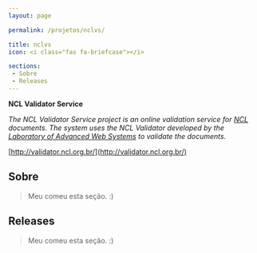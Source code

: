 ```yaml
---
layout: page

permalink: /projetos/nclvs/

title: nclvs
icon: <i class="fas fa-briefcase"></i>

sections:
 - Sobre
 - Releases
---
```


**NCL Validator Service**

*The NCL Validator Service project is an online validation service for [NCL](http://ncl.org.br/) documents. The system uses the NCL Validator developed by the [Laboratory of Advanced Web Systems](http://laws.deinf.ufma.br/) to validate the documents.*

<i class="fas fa-home fa-lg"></i> [http://validator.ncl.org.br/](http://validator.ncl.org.br/)

## Sobre

>  Meu [<i class="fas fa-dog"></i>](https://pt.wikipedia.org/wiki/Especial:Aleat%C3%B3ria) comeu esta seção. :)

## Releases

>  Meu [<i class="fas fa-dog"></i>](https://pt.wikipedia.org/wiki/Especial:Aleat%C3%B3ria) comeu esta seção. :)